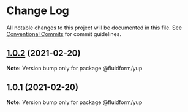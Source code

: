 # Change Log

All notable changes to this project will be documented in this file.
See [Conventional Commits](https://conventionalcommits.org) for commit guidelines.

## [1.0.2](https://github.com/misaeldossantos/fluid-form/compare/v1.0.1...v1.0.2) (2021-02-20)

**Note:** Version bump only for package @fluidform/yup





## 1.0.1 (2021-02-20)

**Note:** Version bump only for package @fluidform/yup

